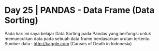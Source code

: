# Day 25 | PANDAS - Data Frame (Data Sorting)
Pada hari ini saya belajar Data Sorting pada Pandas yang berfungsi untuk memunculkan data pada sebuah data frame berdasarkan urutan tertentu.<br>
Sumber data : http://kaggle.com (Causes of Death in Indonesia)
